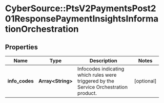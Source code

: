 # CyberSource::PtsV2PaymentsPost201ResponsePaymentInsightsInformationOrchestration

## Properties
Name | Type | Description | Notes
------------ | ------------- | ------------- | -------------
**info_codes** | **Array&lt;String&gt;** | Infocodes indicating which rules were triggered by the Service Orchestration product.  | [optional] 


